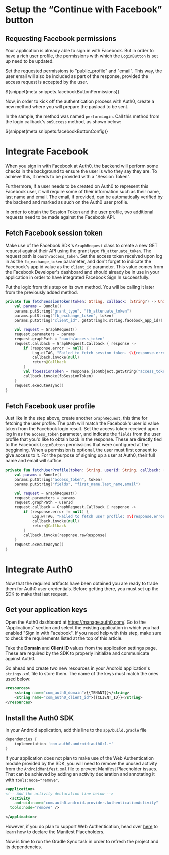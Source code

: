 # Setup the “Continue with Facebook” button

## Requesting Facebook permissions
Your application is already able to sign in with Facebook. But in order to have a rich user profile, the permissions with which the `LoginButton` is set up need to be updated.

Set the requested permissions to "public_profile" and "email". This way, the user email will also be included as part of the response, provided the access request is accepted by the user.

${snippet(meta.snippets.facebookButtonPermissions)}

Now, in order to kick off the authentication process with Auth0, create a new method where you will prepare the payload to be sent. 

In the sample, the method was named `performLogin`. Call this method from the login callback's `onSuccess` method, as shown below:

${snippet(meta.snippets.facebookButtonConfig)}

# Integrate Facebook

When you sign in with Facebook at Auth0, the backend will perform some checks in the background to ensure the user is who they say they are. To achieve this, it needs to be provided with a "Session Token". 

Furthermore, if a user needs to be created on Auth0 to represent this Facebook user, it will require some of their information such as their name, last name and email. The email, if provided, can be automatically verified by the backend and marked as such on the Auth0 user profile. 

In order to obtain the Session Token and the user profile, two additional requests need to be made against the Facebook API.

## Fetch Facebook session token
Make use of the Facebook SDK's `GraphRequest` class to create a new GET request against their API using the grant type `fb_attenuate_token`. The request path is `oauth/access_token`. Set the access token received upon log in as the `fb_exchange_token` parameter, and don't forget to indicate the Facebook's app id value as the `client_id` parameter. This value comes from the Facebook Developer's dashboard and should already be in use in your application in order to have integrated Facebook Sign In successfully.

Put the logic from this step on its own method. You will be calling it later from the previously added method.

```kotlin
private fun fetchSessionToken(token: String, callback: (String?) -> Unit) {
    val params = Bundle()
    params.putString("grant_type", "fb_attenuate_token")
    params.putString("fb_exchange_token", token)
    params.putString("client_id", getString(R.string.facebook_app_id))

    val request = GraphRequest()
    request.parameters = params
    request.graphPath = "oauth/access_token"
    request.callback = GraphRequest.Callback { response ->
        if (response.error != null) {
            Log.e(TAG, "Failed to fetch session token. $\{response.error.errorMessage\}")
            callback.invoke(null)
            return@Callback
        }
        val fbSessionToken = response.jsonObject.getString("access_token")
        callback.invoke(fbSessionToken)
    }
    request.executeAsync()
}
```

## Fetch Facebook user profile
Just like in the step above, create another `GraphRequest`, this time for fetching the user profile. The path will match the Facebook's user id value taken from the Facebook login result. Set the access token received upon log in as the `access_token` parameter, and indicate the `fields` from the user profile that you'd like to obtain back in the response. These are directly tied to the Facebook `LoginButton` permissions that were configured at the begginning. When a permission is optional, the user must first consent to give access to it. For the purpose of signing up a user at Auth0, their full name and email will suffice. 

```kotlin
private fun fetchUserProfile(token: String, userId: String, callback: (String?) -> Unit) {
    val params = Bundle()
    params.putString("access_token", token)
    params.putString("fields", "first_name,last_name,email")

    val request = GraphRequest()
    request.parameters = params
    request.graphPath = userId
    request.callback = GraphRequest.Callback { response ->
        if (response.error != null) {
            Log.w(TAG, "Failed to fetch user profile: $\{response.error.errorMessage\}")
            callback.invoke(null)
            return@Callback
        }
        callback.invoke(response.rawResponse)
    }
    request.executeAsync()
}
```


# Integrate Auth0

Now that the required artifacts have been obtained you are ready to trade them for Auth0 user credentials. Before getting there, you must set up the SDK to make that last request.

## Get your application keys
Open the Auth0 dashboard at https://manage.auth0.com/. Go to the "Applications" section and select the existing application in which you had enabled "Sign in with Facebook". If you need help with this step, make sure to check the requirements listed at the top of this article.

Take the **Domain** and **Client ID** values from the application settings page. These are required by the SDK to properly initialize and communicate against Auth0.

Go ahead and create two new resources in your Android application's `strings.xml` file to store them. The name of the keys must match the ones used below:

```xml
<resources>
    <string name="com_auth0_domain">{{TENANT}}</string>
    <string name="com_auth0_client_id">{{CLIENT_ID}}</string>
</resources>
```

## Install the Auth0 SDK
In your Android application, add this line to the `app/build.gradle` file

```gradle
dependencies {
    implementation 'com.auth0.android:auth0:1.+'
}
```

If your application does not plan to make use of the Web Authentication module provided by the SDK, you will need to remove the unused activity from the `AndroidManifest.xml` file to prevent Manifest Placeholder issues. That can be achieved by adding an activity declaration and annotating it with `tools:node="remove"`.

```xml
<application>
<!-- Add the activity declaration line below -->
  <activity
    android:name="com.auth0.android.provider.AuthenticationActivity"
  tools:node="remove" />
  
</application>
```

However, if you do plan to support Web Authentication, head over [here](https://auth0.com/docs/libraries/auth0-android#authentication-via-universal-login) to learn how to declare the Manifest Placeholders.

Now is time to run the Gradle Sync task in order to refresh the project and its dependencies.